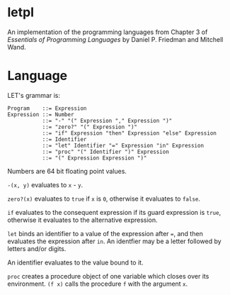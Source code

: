 # letpl

An implementation of the programming languages from Chapter 3 of _Essentials of Programming Languages_ by Daniel P. Friedman and Mitchell Wand.

# Language

LET's grammar is:

    Program    ::= Expression
    Expression ::= Number
               ::= "-" "(" Expression "," Expression ")"
               ::= "zero?" "(" Expression ")"
               ::= "if" Expression "then" Expression "else" Expression
               ::= Identifier
               ::= "let" Identifier "=" Expression "in" Expression
               ::= "proc" "(" Identifier ")" Expression
               ::= "(" Expression Expression ")"

Numbers are 64 bit floating point values.

`-(x, y)` evaluates to `x` - `y`.

`zero?(x)` evaluates to `true` if `x` is `0`, otherwise it evaluates to `false`.

`if` evaluates to the consequent expression if its guard expression is `true`, otherwise it evaluates to the alternative expression.

`let` binds an identifier to a value of the expression after `=`, and then evaluates the expression after `in`. An identfier may be a letter followed by letters and/or digits.

An identifier evaluates to the value bound to it.

`proc` creates a procedure object of one variable which closes over its environment. `(f x)` calls the procedure `f` with the argument `x`.